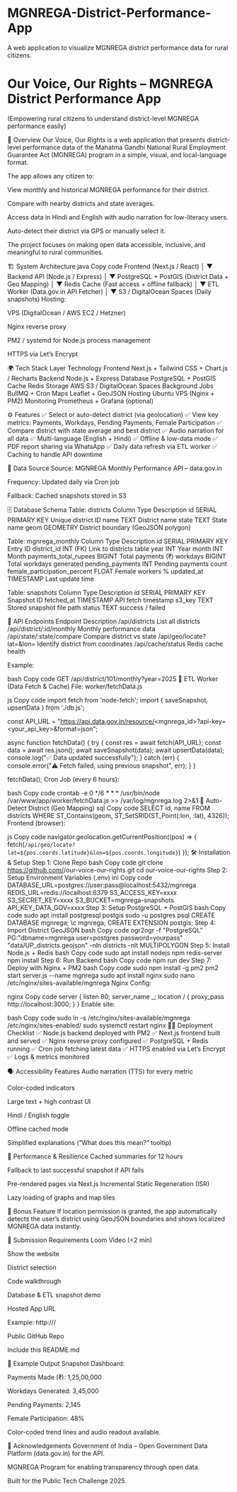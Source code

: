# MGNREGA-District-Performance-App
A web application to visualize MGNREGA district performance data for rural citizens.

# Our Voice, Our Rights – MGNREGA District Performance App
(Empowering rural citizens to understand district-level MGNREGA performance easily)

📌 Overview
Our Voice, Our Rights is a web application that presents district-level performance data of the Mahatma Gandhi National Rural Employment Guarantee Act (MGNREGA) program in a simple, visual, and local-language format.

The app allows any citizen to:

View monthly and historical MGNREGA performance for their district.

Compare with nearby districts and state averages.

Access data in Hindi and English with audio narration for low-literacy users.

Auto-detect their district via GPS or manually select it.

The project focuses on making open data accessible, inclusive, and meaningful to rural communities.

🏗️ System Architecture
java
Copy code
Frontend (Next.js / React) 
        │
        ▼
Backend API (Node.js / Express)
        │
        ▼
PostgreSQL + PostGIS (District Data + Geo Mapping)
        │
        ▼
Redis Cache (Fast access + offline fallback)
        │
        ▼
ETL Worker (Data.gov.in API Fetcher)
        │
        ▼
S3 / DigitalOcean Spaces (Daily snapshots)
Hosting:

VPS (DigitalOcean / AWS EC2 / Hetzner)

Nginx reverse proxy

PM2 / systemd for Node.js process management

HTTPS via Let’s Encrypt

🌍 Tech Stack
Layer	Technology
Frontend	Next.js + Tailwind CSS + Chart.js / Recharts
Backend	Node.js + Express
Database	PostgreSQL + PostGIS
Cache	Redis
Storage	AWS S3 / DigitalOcean Spaces
Background Jobs	BullMQ + Cron
Maps	Leaflet + GeoJSON
Hosting	Ubuntu VPS (Nginx + PM2)
Monitoring	Prometheus + Grafana (optional)

⚙️ Features
✅ Select or auto-detect district (via geolocation)
✅ View key metrics: Payments, Workdays, Pending Payments, Female Participation
✅ Compare district with state average and best district
✅ Audio narration for all data
✅ Multi-language (English + Hindi)
✅ Offline & low-data mode
✅ PDF report sharing via WhatsApp
✅ Daily data refresh via ETL worker
✅ Caching to handle API downtime

🧩 Data Source
Source: MGNREGA Monthly Performance API – data.gov.in

Frequency: Updated daily via Cron job

Fallback: Cached snapshots stored in S3

🗄️ Database Schema
Table: districts
Column	Type	Description
id	SERIAL PRIMARY KEY	Unique district ID
name	TEXT	District name
state	TEXT	State name
geom	GEOMETRY	District boundary (GeoJSON polygon)

Table: mgnrega_monthly
Column	Type	Description
id	SERIAL PRIMARY KEY	Entry ID
district_id	INT (FK)	Link to districts table
year	INT	Year
month	INT	Month
payments_total_rupees	BIGINT	Total payments (₹)
workdays	BIGINT	Total workdays generated
pending_payments	INT	Pending payments count
female_participation_percent	FLOAT	Female workers %
updated_at	TIMESTAMP	Last update time

Table: snapshots
Column	Type	Description
id	SERIAL PRIMARY KEY	Snapshot ID
fetched_at	TIMESTAMP	API fetch timestamp
s3_key	TEXT	Stored snapshot file path
status	TEXT	success / failed

🧠 API Endpoints
Endpoint	Description
/api/districts	List all districts
/api/district/:id/monthly	Monthly performance data
/api/state/:state/compare	Compare district vs state
/api/geo/locate?lat=&lon=	Identify district from coordinates
/api/cache/status	Redis cache health

Example:

bash
Copy code
GET /api/district/101/monthly?year=2025
🔄 ETL Worker (Data Fetch & Cache)
File: worker/fetchData.js

js
Copy code
import fetch from 'node-fetch';
import { saveSnapshot, upsertData } from './db.js';

const API_URL = "https://api.data.gov.in/resource/<mgnrega_id>?api-key=<your_api_key>&format=json";

async function fetchData() {
  try {
    const res = await fetch(API_URL);
    const data = await res.json();
    await saveSnapshot(data);
    await upsertData(data);
    console.log("✅ Data updated successfully");
  } catch (err) {
    console.error("⚠️ Fetch failed, using previous snapshot", err);
  }
}

fetchData();
Cron Job (every 6 hours):

bash
Copy code
crontab -e
0 */6 * * * /usr/bin/node /var/www/app/worker/fetchData.js >> /var/log/mgnrega.log 2>&1
🧭 Auto-Detect District (Geo Mapping)
sql
Copy code
SELECT id, name FROM districts
WHERE ST_Contains(geom, ST_SetSRID(ST_Point(:lon, :lat), 4326));
Frontend (browser):

js
Copy code
navigator.geolocation.getCurrentPosition((pos) => {
  fetch(`/api/geo/locate?lat=${pos.coords.latitude}&lon=${pos.coords.longitude}`)
});
🛠️ Installation & Setup
Step 1: Clone Repo
bash
Copy code
git clone https://github.com/<your-username>/our-voice-our-rights.git
cd our-voice-our-rights
Step 2: Setup Environment Variables (.env)
ini
Copy code
DATABASE_URL=postgres://user:pass@localhost:5432/mgnrega
REDIS_URL=redis://localhost:6379
S3_ACCESS_KEY=xxxx
S3_SECRET_KEY=xxxx
S3_BUCKET=mgnrega-snapshots
API_KEY_DATA_GOV=xxxx
Step 3: Setup PostgreSQL + PostGIS
bash
Copy code
sudo apt install postgresql postgis
sudo -u postgres psql
CREATE DATABASE mgnrega;
\c mgnrega;
CREATE EXTENSION postgis;
Step 4: Import District GeoJSON
bash
Copy code
ogr2ogr -f "PostgreSQL" PG:"dbname=mgnrega user=postgres password=yourpass" \
"data/UP_districts.geojson" -nln districts -nlt MULTIPOLYGON
Step 5: Install Node.js + Redis
bash
Copy code
sudo apt install nodejs npm redis-server
npm install
Step 6: Run Backend
bash
Copy code
npm run dev
Step 7: Deploy with Nginx + PM2
bash
Copy code
sudo npm install -g pm2
pm2 start server.js --name mgnrega
sudo apt install nginx
sudo nano /etc/nginx/sites-available/mgnrega
Nginx Config:

nginx
Copy code
server {
  listen 80;
  server_name _;
  location / {
    proxy_pass http://localhost:3000;
  }
}
Enable site:

bash
Copy code
sudo ln -s /etc/nginx/sites-available/mgnrega /etc/nginx/sites-enabled/
sudo systemctl restart nginx
🧑‍💻 Deployment Checklist
✅ Node.js backend deployed with PM2
✅ Next.js frontend built and served
✅ Nginx reverse proxy configured
✅ PostgreSQL + Redis running
✅ Cron job fetching latest data
✅ HTTPS enabled via Let’s Encrypt
✅ Logs & metrics monitored

🗣️ Accessibility Features
Audio narration (TTS) for every metric

Color-coded indicators

Large text + high contrast UI

Hindi / English toggle

Offline cached mode

Simplified explanations (“What does this mean?” tooltip)

🚀 Performance & Resilience
Cached summaries for 12 hours

Fallback to last successful snapshot if API fails

Pre-rendered pages via Next.js Incremental Static Regeneration (ISR)

Lazy loading of graphs and map tiles

🧩 Bonus Feature
If location permission is granted, the app automatically detects the user’s district using GeoJSON boundaries and shows localized MGNREGA data instantly.

📸 Submission Requirements
Loom Video (<2 min)

Show the website

District selection

Code walkthrough

Database & ETL snapshot demo

Hosted App URL

Example: http://<your-vps-ip>/

Public GitHub Repo

Include this README.md

🏁 Example Output Snapshot
Dashboard:

Payments Made (₹): 1,25,00,000

Workdays Generated: 3,45,000

Pending Payments: 2,145

Female Participation: 48%

Color-coded trend lines and audio readout available.

🙌 Acknowledgements
Government of India – Open Government Data Platform (data.gov.in) for the API.

MGNREGA Program for enabling transparency through open data.

Built for the Public Tech Challenge 2025.
